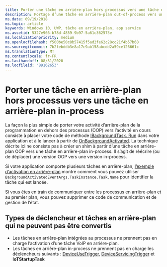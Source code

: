 ```yaml
---
title: Porter une tâche en arrière-plan hors processus vers une tâche en arrière-plan in-process
description: Portage d’une tâche en arrière-plan out-of-process vers une tâche en arrière-plan in-process qui s’exécute au sein de votre processus d’application de premier plan.
ms.date: 09/19/2018
ms.topic: article
keywords: Windows 10, UWP, tâche en arrière-plan, app service
ms.assetid: 5327e966-b78d-4859-9b97-5a61c362573e
ms.localizationpriority: medium
ms.openlocfilehash: f500be50c8b57415f5ad2fe62c28cc21f4b57b68
ms.sourcegitcommit: 7b2febddb3e8a17c9ab158abcdd2a59ce126661c
ms.translationtype: MT
ms.contentlocale: fr-FR
ms.lasthandoff: 08/31/2020
ms.locfileid: "89162653"
---
```

# <a name="port-an-out-of-process-background-task-to-an-in-process-background-task"></a>Porter une tâche en arrière-plan hors processus vers une tâche en arrière-plan in-process

La façon la plus simple de porter votre activité d’arrière-plan de la programmation en dehors des processus (OOP) vers l’activité en cours consiste à placer votre code de méthode [IBackgroundTask. Run](/uwp/api/windows.applicationmodel.background.ibackgroundtask.run?f=255&MSPPError=-2147217396) dans votre application et à le lancer à partir de [OnBackgroundActivated](/uwp/api/windows.ui.xaml.application.onbackgroundactivated). La technique décrite ici ne consiste pas à créer un shim à partir d’une tâche en arrière-plan OOP vers une tâche en arrière-plan in-process. Il s’agit de réécrire (ou de déplacer) une version OOP vers une version in-process.

Si votre application comporte plusieurs tâches en arrière-plan, [l’exemple d’activation en arrière-plan](https://github.com/Microsoft/Windows-universal-samples/tree/dev/Samples/BackgroundActivation) montre comment vous pouvez utiliser `BackgroundActivatedEventArgs.TaskInstance.Task.Name` pour identifier la tâche qui est lancée.

Si vous êtes en train de communiquer entre les processus en arrière-plan et au premier plan, vous pouvez supprimer ce code de communication et de gestion de l’état.

## <a name="background-tasks-and-trigger-types-that-cannot-be-converted"></a>Types de déclencheur et tâches en arrière-plan qui ne peuvent pas être convertis

* Les tâches en arrière-plan intégrées au processus ne prennent pas en charge l’activation d’une tâche VoIP en arrière-plan.
* Les tâches en arrière-plan in-process ne prennent pas en charge les déclencheurs suivants :  [DeviceUseTrigger](/uwp/api/windows.applicationmodel.background.deviceusetrigger?f=255&MSPPError=-2147217396), [DeviceServicingTrigger](/uwp/api/windows.applicationmodel.background.deviceservicingtrigger) et **IoTStartupTask**